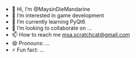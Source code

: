 - 👋 Hi, I’m @MaysinDieMandarine
- 👀 I’m interested in game development
- 🌱 I’m currently learning PyQt6
- 💞️ I’m looking to collaborate on ...
- 📫 How to reach me msa.scratchcat@gmail.com
- 😄 Pronouns: ...
- ⚡ Fun fact: ...

<!---
MaysinDieMandarine/MaysinDieMandarine is a ✨ special ✨ repository because its `README.md` (this file) appears on your GitHub profile.
You can click the Preview link to take a look at your changes.
--->
